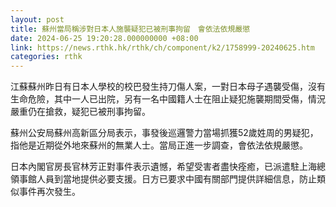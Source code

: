 ```yaml
---
layout: post
title: 蘇州當局稱涉對日本人施襲疑犯已被刑事拘留　會依法依規嚴懲
date: 2024-06-25 19:20:28.000000000 +08:00
link: https://news.rthk.hk/rthk/ch/component/k2/1758999-20240625.htm
categories: rthk
---
```


江蘇蘇州昨日有日本人學校的校巴發生持刀傷人案，一對日本母子遇襲受傷，沒有生命危險，其中一人已出院，另有一名中國籍人士在阻止疑犯施襲期間受傷，情況嚴重仍在搶救，疑犯已被刑事拘留。

蘇州公安局蘇州高新區分局表示，事發後巡邏警力當場抓獲52歲姓周的男疑犯，指他是近期從外地來蘇州的無業人士。當局正進一步調查，會依法依規嚴懲。

日本內閣官房長官林芳正對事件表示遺憾，希望受害者盡快痊癒，已派遣駐上海總領事館人員到當地提供必要支援。日方已要求中國有關部門提供詳細信息，防止類似事件再次發生。

